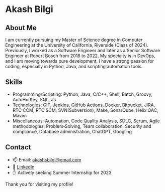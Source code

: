 # Akash Bilgi

## About Me

I am currently pursuing my Master of Science degree in Computer Engineering at the University of California, Riverside (Class of 2024). Previously, I worked as a Software Engineer and later as a Senior Software Engineer at Robert Bosch from 2018 to 2022. My specialty is in DevOps, and I am moving towards pure development. I have a strong passion for coding, especially in Python, Java, and scripting automation tools.

## Skills

- Programming/Scripting: Python, Java, C/C++, Shell, Batch, Groovy, AutoHotKey, SQL, Js
- Technologies: GIT, Jenkins, GitHub Actions, Docker, Bitbucket, JIRA, RTC CCM, RTC SCM, SVN(Subversion), Make, SonarQube, Helix QAC, Maven
- Miscellaneous: Automation, Code Quality Analysis, SDLC, Scrum, Agile methodologies, Problem‑Solving, Team collaboration, Security and compliance, Database administration, ChatGPT, Googling

## Contact

- 📫 Email: akashsbilgi@gmail.com
- 👔 [LinkedIn](https://www.linkedin.com/in/akashbilgi/)
- ✋ Actively seeking Summer Internship for 2023

Thank you for visiting my profile!
